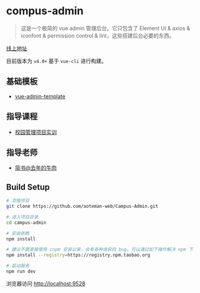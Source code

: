 # compus-admin

> 这是一个极简的 vue admin 管理后台。它只包含了 Element UI & axios & iconfont & permission control & lint，这些搭建后台必要的东西。

[线上地址](http://panjiachen.github.io/vue-admin-template)


目前版本为 `v4.0+` 基于 `vue-cli` 进行构建。


## 基础模板

- [vue-admin-template](https://github.com/PanJiaChen/vue-admin-template)

## 指导课程
- [校园管理项目实训](https://www.jianshu.com/c/2de175e814cc)

## 指导老师
- [简书@去年的牛肉](https://www.jianshu.com/u/b7ea376b2dca)

## Build Setup

```bash
# 克隆项目
git clone https://github.com/aoteman-web/Campus-Admin.git

# 进入项目目录
cd campus-admin

# 安装依赖
npm install

# 建议不要直接使用 cnpm 安装以来，会有各种诡异的 bug。可以通过如下操作解决 npm 下载速度慢的问题
npm install --registry=https://registry.npm.taobao.org

# 启动服务
npm run dev
```

浏览器访问 [http://localhost:9528](http://localhost:9528)

